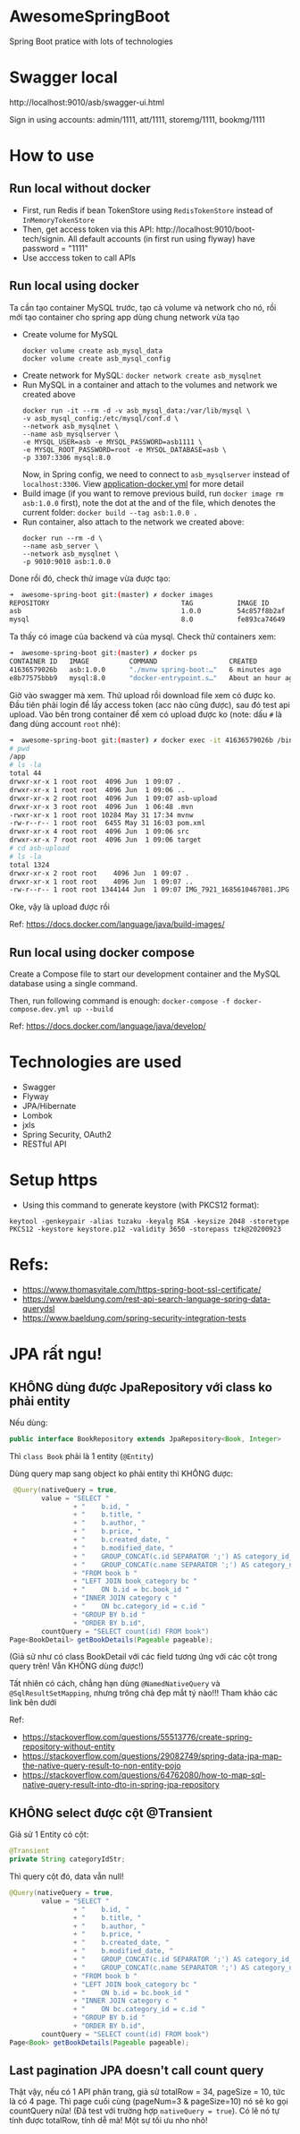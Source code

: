 # AwesomeSpringBoot

Spring Boot pratice with lots of technologies

# Swagger local

http://localhost:9010/asb/swagger-ui.html

Sign in using accounts: admin/1111, att/1111, storemg/1111, bookmg/1111

# How to use

## Run local without docker

- First, run Redis if bean TokenStore using `RedisTokenStore` instead of `InMemoryTokenStore`
- Then, get access token via this API: http://localhost:9010/boot-tech/signin. All default accounts (in first run using flyway) have password = "1111"
- Use acccess token to call APIs

## Run local using docker

Ta cần tạo container MySQL trước, tạo cả volume và network cho nó, rồi mới tạo container cho spring app dùng chung network vừa tạo

- Create volume for MySQL
  ```
  docker volume create asb_mysql_data
  docker volume create asb_mysql_config
  ```
- Create network for MySQL: `docker network create asb_mysqlnet`
- Run MySQL in a container and attach to the volumes and network we created above
  ```
  docker run -it --rm -d -v asb_mysql_data:/var/lib/mysql \
  -v asb_mysql_config:/etc/mysql/conf.d \
  --network asb_mysqlnet \
  --name asb_mysqlserver \
  -e MYSQL_USER=asb -e MYSQL_PASSWORD=asb1111 \
  -e MYSQL_ROOT_PASSWORD=root -e MYSQL_DATABASE=asb \
  -p 3307:3306 mysql:8.0
  ```
  Now, in Spring config, we need to connect to `asb_mysqlserver` instead of `localhost:3306`. View [application-docker.yml](./src/main/resources/application-docker.yml) for more detail
- Build image (if you want to remove previous build, run `docker image rm asb:1.0.0` first), note the dot at the and of the file, which denotes the current folder: `docker build --tag asb:1.0.0 .`
- Run container, also attach to the network we created above:
  ```
  docker run --rm -d \
  --name asb_server \
  --network asb_mysqlnet \
  -p 9010:9010 asb:1.0.0
  ```

Done rồi đó, check thử image vừa được tạo:

```bash
➜  awesome-spring-boot git:(master) ✗ docker images
REPOSITORY                                 TAG           IMAGE ID       CREATED         SIZE
asb                                        1.0.0         54c857f8b2af   4 minutes ago   369MB
mysql                                      8.0           fe893ca74649   7 days ago      592MB
```

Ta thấy có image của backend và của mysql. Check thử containers xem:

```bash
➜  awesome-spring-boot git:(master) ✗ docker ps
CONTAINER ID   IMAGE          COMMAND                  CREATED             STATUS             PORTS                               NAMES
41636579026b   asb:1.0.0      "./mvnw spring-boot:…"   6 minutes ago       Up 6 minutes       0.0.0.0:9010->9010/tcp              asb_server
e8b77575bbb9   mysql:8.0      "docker-entrypoint.s…"   About an hour ago   Up About an hour   33060/tcp, 0.0.0.0:3307->3306/tcp   asb_mysqlserver
```

Giờ vào swagger mà xem. Thử upload rồi download file xem có được ko. Đầu tiên phải login để lấy access token (acc nào cũng được), sau đó test api upload. Vào bên trong container để xem có upload được ko (note: dấu `#` là đang dùng account `root` nhé):

```bash
➜  awesome-spring-boot git:(master) ✗ docker exec -it 41636579026b /bin/sh
# pwd
/app
# ls -la
total 44
drwxr-xr-x 1 root root  4096 Jun  1 09:07 .
drwxr-xr-x 1 root root  4096 Jun  1 09:06 ..
drwxr-xr-x 2 root root  4096 Jun  1 09:07 asb-upload
drwxr-xr-x 3 root root  4096 Jun  1 06:48 .mvn
-rwxr-xr-x 1 root root 10284 May 31 17:34 mvnw
-rw-r--r-- 1 root root  6455 May 31 16:03 pom.xml
drwxr-xr-x 4 root root  4096 Jun  1 09:06 src
drwxr-xr-x 7 root root  4096 Jun  1 09:06 target
# cd asb-upload
# ls -la
total 1324
drwxr-xr-x 2 root root    4096 Jun  1 09:07 .
drwxr-xr-x 1 root root    4096 Jun  1 09:07 ..
-rw-r--r-- 1 root root 1344144 Jun  1 09:07 IMG_7921_1685610467081.JPG
```

Oke, vậy là upload được rồi

Ref: https://docs.docker.com/language/java/build-images/

## Run local using docker compose

Create a Compose file to start our development container and the MySQL database using a single command.

Then, run following command is enough: `docker-compose -f docker-compose.dev.yml up --build`

Ref: https://docs.docker.com/language/java/develop/

# Technologies are used

- Swagger
- Flyway
- JPA/Hibernate
- Lombok
- jxls
- Spring Security, OAuth2
- RESTful API

# Setup https

- Using this command to generate keystore (with PKCS12 format):

```
keytool -genkeypair -alias tuzaku -keyalg RSA -keysize 2048 -storetype PKCS12 -keystore keystore.p12 -validity 3650 -storepass tzk@20200923
```

# Refs:

- https://www.thomasvitale.com/https-spring-boot-ssl-certificate/
- https://www.baeldung.com/rest-api-search-language-spring-data-querydsl
- https://www.baeldung.com/spring-security-integration-tests

# JPA rất ngu!

## KHÔNG dùng được JpaRepository với class ko phải entity

Nếu dùng:

```java
public interface BookRepository extends JpaRepository<Book, Integer>
```

Thì `class Book` phải là 1 entity (`@Entity`)

Dùng query map sang object ko phải entity thì KHÔNG được:

```java
 @Query(nativeQuery = true,
        value = "SELECT "
                + "    b.id, "
                + "    b.title, "
                + "    b.author, "
                + "    b.price, "
                + "    b.created_date, "
                + "    b.modified_date, "
                + "    GROUP_CONCAT(c.id SEPARATOR ';') AS category_id_str, "
                + "    GROUP_CONCAT(c.name SEPARATOR ';') AS category_name_str "
                + "FROM book b "
                + "LEFT JOIN book_category bc "
                + "    ON b.id = bc.book_id "
                + "INNER JOIN category c "
                + "    ON bc.category_id = c.id "
                + "GROUP BY b.id "
                + "ORDER BY b.id",
        countQuery = "SELECT count(id) FROM book")
Page<BookDetail> getBookDetails(Pageable pageable);
```

(Giả sử như có class BookDetail với các field tương ứng với các cột trong query trên! Vẫn KHÔNG dùng được!)

Tất nhiên có cách, chẳng hạn dùng `@NamedNativeQuery` và `@SqlResultSetMapping`, nhưng trông chả đẹp mắt tý nào!!! Tham khảo các link bên dưới

Ref:

- https://stackoverflow.com/questions/55513776/create-spring-repository-without-entity
- https://stackoverflow.com/questions/29082749/spring-data-jpa-map-the-native-query-result-to-non-entity-pojo
- https://stackoverflow.com/questions/64762080/how-to-map-sql-native-query-result-into-dto-in-spring-jpa-repository

## KHÔNG select được cột @Transient

Giả sử 1 Entity có cột:

```java
@Transient
private String categoryIdStr;
```

Thì query cột đó, data vẫn null!

```java
@Query(nativeQuery = true,
        value = "SELECT "
                + "    b.id, "
                + "    b.title, "
                + "    b.author, "
                + "    b.price, "
                + "    b.created_date, "
                + "    b.modified_date, "
                + "    GROUP_CONCAT(c.id SEPARATOR ';') AS category_id_str, "	// NULL!
                + "    GROUP_CONCAT(c.name SEPARATOR ';') AS category_name_str "
                + "FROM book b "
                + "LEFT JOIN book_category bc "
                + "    ON b.id = bc.book_id "
                + "INNER JOIN category c "
                + "    ON bc.category_id = c.id "
                + "GROUP BY b.id "
                + "ORDER BY b.id",
        countQuery = "SELECT count(id) FROM book")
Page<Book> getBookDetails(Pageable pageable);
```

## Last pagination JPA doesn't call count query

Thật vậy, nếu có 1 API phân trang, giả sử totalRow = 34, pageSize = 10, tức là có 4 page. Thì page cuối cùng (pageNum=3 & pageSize=10) nó sẽ ko gọi countQuery nữa! (Đã test với trường hợp `nativeQuery = true`). Có lẽ nó tự tính được totalRow, tính dễ mà! Một sự tối ưu nho nhỏ!
